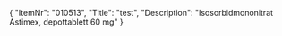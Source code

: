 {
  "ItemNr": "010513",
  "Title": "test",
  "Description": "Isosorbidmononitrat Astimex, depottablett 60 mg"
}